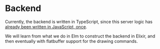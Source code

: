 # Backend

Currently, the backend is written in TypeScript, since this
server logic has [already been written in JavaScript, once](https://github.com/ZombieHippie/FreeSketch/blob/gh-pages/server.js).

We will learn from what we do in Elm to construct the backend
in Elixir, and then eventually with flatbuffer support for the
drawing commands.
